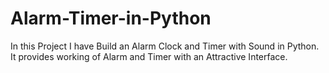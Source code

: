 # Alarm-Timer-in-Python

In this Project I have Build an Alarm Clock and Timer with Sound in Python.
It provides working of Alarm and Timer with an Attractive Interface.
